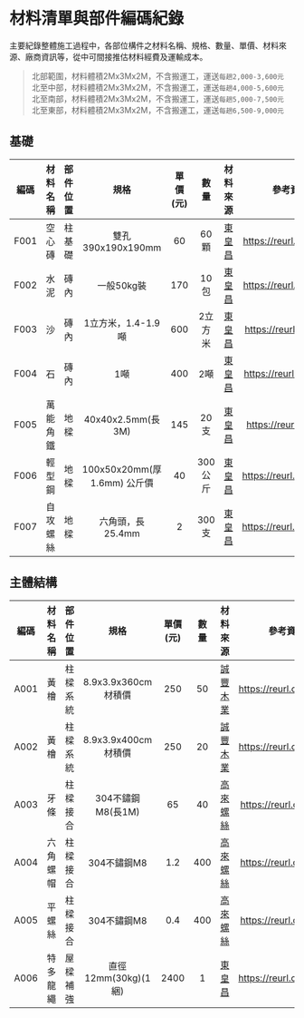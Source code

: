 # 材料清單與部件編碼紀錄 
主要紀錄整體施工過程中，各部位構件之材料名稱、規格、數量、單價、材料來源、廠商資訊等，從中可間接推估材料經費及運輸成本。
>北部範圍，材料體積2Mx3Mx2M，不含搬運工，運送`每趟2,000-3,600元`<br/>
>北至中部，材料體積2Mx3Mx2M，不含搬運工，運送`每趟4,000-5,600元`<br/>
>北至南部，材料體積2Mx3Mx2M，不含搬運工，運送`每趟5,000-7,500元`<br/>
>北至東部，材料體積2Mx3Mx2M，不含搬運工，運送`每趟6,500-9,000元`<br/>

## 基礎 
|編碼|材料名稱|部件位置|規格|單價(元)|數量|材料來源|參考資訊|
|:-:|:-:|:-:|:-:|:-:|:-:|:-:|:-:|
|F001|空心磚|柱基礎|雙孔390x190x190mm|60|60顆|[東皇昌](https://reurl.cc/DLEle)|https://reurl.cc/17qbX|
|F002|水泥|磚內|一般50kg裝|170|10包|[東皇昌](https://reurl.cc/DLEle)|https://reurl.cc/x4Ap1|
|F003|沙|磚內|1立方米，1.4-1.9噸|600|2立方米|[東皇昌](https://reurl.cc/DLEle)|https://reurl.cc/k3gnr|
|F004|石|磚內|1噸|400|2噸|[東皇昌](https://reurl.cc/DLEle)|https://reurl.cc/LLqaK|
|F005|萬能角鐵|地樑|40x40x2.5mm(長3M)|145|20支|[東皇昌](https://reurl.cc/DLEle)|https://reurl.cc/n4All|
|F006|輕型鋼|地樑|100x50x20mm(厚1.6mm) 公斤價|40|300公斤|[東皇昌](https://reurl.cc/DLEle)|https://reurl.cc/GLOaG|
|F007|自攻螺絲|地樑|六角頭，長25.4mm|2|300支|[東皇昌](https://reurl.cc/DLEle)|https://reurl.cc/REm8g|

## 主體結構 
|編碼|材料名稱|部件位置|規格|單價(元)|數量|材料來源|參考資訊|
|:-:|:-:|:-:|:-:|:-:|:-:|:-:|:-:|
|A001|黃檜|柱樑系統|8.9x3.9x360cm 材積價|250|50|[誠豐木業](https://goo.gl/maps/K9hXUb4HrKPZrvfs6)|https://reurl.cc/o4A2V|
|A002|黃檜|柱樑系統|8.9x3.9x400cm 材積價|250|20|[誠豐木業](https://goo.gl/maps/K9hXUb4HrKPZrvfs6)|https://reurl.cc/o4A2V|
|A003|牙條|柱樑接合|304不鏽鋼M8(長1M)|65|40|[高來螺絲](https://goo.gl/maps/7tCDnvWEskV1CFQy8)|https://reurl.cc/p4AGl|
|A004|六角螺帽|柱樑接合|304不鏽鋼M8|1.2|400|[高來螺絲](https://goo.gl/maps/7tCDnvWEskV1CFQy8)|https://reurl.cc/9Laea|
|A005|平螺絲|柱樑接合|304不鏽鋼M8|0.4|400|[高來螺絲](https://goo.gl/maps/7tCDnvWEskV1CFQy8)|https://reurl.cc/9Laea|
|A006|特多龍繩|屋樑補強|直徑12mm(30kg)(1綑)|2400|1|[東皇昌](https://reurl.cc/DLEle)|https://reurl.cc/baAMy|



